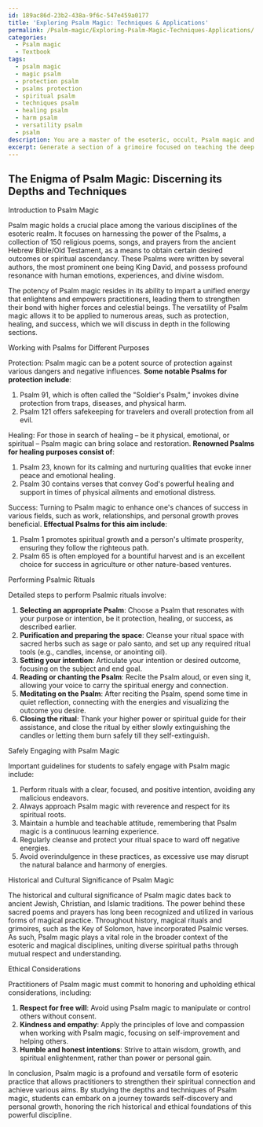 ```yaml
---
id: 189ac86d-23b2-438a-9f6c-547e459a0177
title: 'Exploring Psalm Magic: Techniques & Applications'
permalink: /Psalm-magic/Exploring-Psalm-Magic-Techniques-Applications/
categories:
  - Psalm magic
  - Textbook
tags:
  - psalm magic
  - magic psalm
  - protection psalm
  - psalms protection
  - spiritual psalm
  - techniques psalm
  - healing psalm
  - harm psalm
  - versatility psalm
  - psalm
description: You are a master of the esoteric, occult, Psalm magic and education, you have written many textbooks on the subject in ways that provide students with rich and deep understanding of the subject. You are being asked to write textbook-like sections on a topic and you do it with full context, explainability, and reliability in accuracy to the true facts of the topic at hand, in a textbook style that a student would easily be able to learn from, in a rich, engaging, and contextual way. Always include relevant context (such as formulas and history), related concepts, and in a way that someone can gain deep insights from.
excerpt: Generate a section of a grimoire focused on teaching the deep knowledge, techniques, and practices of Psalm magic. This section should include an introduction to Psalm magic, various methods of working with Psalms for different purposes (such as protection, healing, and success), detailed steps to perform Psalmic rituals, and important guidelines for students to safely engage with this esoteric practice. Additionally, share insights on the historical and cultural significance of Psalm magic, as well as any ethical considerations practitioners should be aware of.
---
```


## The Enigma of Psalm Magic: Discerning its Depths and Techniques

Introduction to Psalm Magic

Psalm magic holds a crucial place among the various disciplines of the esoteric realm. It focuses on harnessing the power of the Psalms, a collection of 150 religious poems, songs, and prayers from the ancient Hebrew Bible/Old Testament, as a means to obtain certain desired outcomes or spiritual ascendancy. These Psalms were written by several authors, the most prominent one being King David, and possess profound resonance with human emotions, experiences, and divine wisdom.

The potency of Psalm magic resides in its ability to impart a unified energy that enlightens and empowers practitioners, leading them to strengthen their bond with higher forces and celestial beings. The versatility of Psalm magic allows it to be applied to numerous areas, such as protection, healing, and success, which we will discuss in depth in the following sections.

Working with Psalms for Different Purposes

Protection: Psalm magic can be a potent source of protection against various dangers and negative influences. **Some notable Psalms for protection include**:

1. Psalm 91, which is often called the "Soldier's Psalm," invokes divine protection from traps, diseases, and physical harm.
2. Psalm 121 offers safekeeping for travelers and overall protection from all evil.

Healing: For those in search of healing – be it physical, emotional, or spiritual – Psalm magic can bring solace and restoration. **Renowned Psalms for healing purposes consist of**:

1. Psalm 23, known for its calming and nurturing qualities that evoke inner peace and emotional healing.
2. Psalm 30 contains verses that convey God's powerful healing and support in times of physical ailments and emotional distress.

Success: Turning to Psalm magic to enhance one's chances of success in various fields, such as work, relationships, and personal growth proves beneficial. **Effectual Psalms for this aim include**:

1. Psalm 1 promotes spiritual growth and a person's ultimate prosperity, ensuring they follow the righteous path.
2. Psalm 65 is often employed for a bountiful harvest and is an excellent choice for success in agriculture or other nature-based ventures.

Performing Psalmic Rituals

Detailed steps to perform Psalmic rituals involve:

1. **Selecting an appropriate Psalm**: Choose a Psalm that resonates with your purpose or intention, be it protection, healing, or success, as described earlier.
2. **Purification and preparing the space**: Cleanse your ritual space with sacred herbs such as sage or palo santo, and set up any required ritual tools (e.g., candles, incense, or anointing oil).
3. **Setting your intention**: Articulate your intention or desired outcome, focusing on the subject and end goal.
4. **Reading or chanting the Psalm**: Recite the Psalm aloud, or even sing it, allowing your voice to carry the spiritual energy and connection.
5. **Meditating on the Psalm**: After reciting the Psalm, spend some time in quiet reflection, connecting with the energies and visualizing the outcome you desire.
6. **Closing the ritual**: Thank your higher power or spiritual guide for their assistance, and close the ritual by either slowly extinguishing the candles or letting them burn safely till they self-extinguish.

Safely Engaging with Psalm Magic

Important guidelines for students to safely engage with Psalm magic include:

1. Perform rituals with a clear, focused, and positive intention, avoiding any malicious endeavors.
2. Always approach Psalm magic with reverence and respect for its spiritual roots.
3. Maintain a humble and teachable attitude, remembering that Psalm magic is a continuous learning experience.
4. Regularly cleanse and protect your ritual space to ward off negative energies.
5. Avoid overindulgence in these practices, as excessive use may disrupt the natural balance and harmony of energies.

Historical and Cultural Significance of Psalm Magic

The historical and cultural significance of Psalm magic dates back to ancient Jewish, Christian, and Islamic traditions. The power behind these sacred poems and prayers has long been recognized and utilized in various forms of magical practice. Throughout history, magical rituals and grimoires, such as the Key of Solomon, have incorporated Psalmic verses. As such, Psalm magic plays a vital role in the broader context of the esoteric and magical disciplines, uniting diverse spiritual paths through mutual respect and understanding.

Ethical Considerations

Practitioners of Psalm magic must commit to honoring and upholding ethical considerations, including:

1. **Respect for free will**: Avoid using Psalm magic to manipulate or control others without consent.
2. **Kindness and empathy**: Apply the principles of love and compassion when working with Psalm magic, focusing on self-improvement and helping others.
3. **Humble and honest intentions**: Strive to attain wisdom, growth, and spiritual enlightenment, rather than power or personal gain.

In conclusion, Psalm magic is a profound and versatile form of esoteric practice that allows practitioners to strengthen their spiritual connection and achieve various aims. By studying the depths and techniques of Psalm magic, students can embark on a journey towards self-discovery and personal growth, honoring the rich historical and ethical foundations of this powerful discipline.
